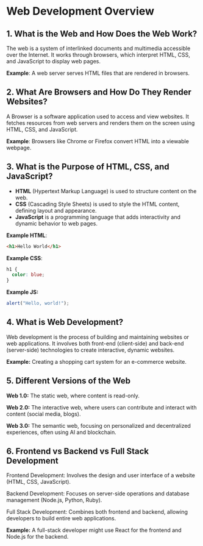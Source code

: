 # Web Development Overview

## 1. What is the Web and How Does the Web Work?

The web is a system of interlinked documents and multimedia accessible over the Internet. It works through browsers, which interpret HTML, CSS, and JavaScript to display web pages.

**Example**: A web server serves HTML files that are rendered in browsers.

## 2. What Are Browsers and How Do They Render Websites?

A Browser is a software application used to access and view websites. It fetches resources from web servers and renders them on the screen using HTML, CSS, and JavaScript.

**Example**: Browsers like Chrome or Firefox convert HTML into a viewable webpage.

## 3. What is the Purpose of HTML, CSS, and JavaScript?

- **HTML** (Hypertext Markup Language) is used to structure content on the web.
- **CSS** (Cascading Style Sheets) is used to style the HTML content, defining layout and appearance.
- **JavaScript** is a programming language that adds interactivity and dynamic behavior to web pages.

**Example HTML**:

```html
<h1>Hello World</h1>
```

**Example CSS**:

```css
h1 {
  color: blue;
}
```

**Example JS:**

```js
alert("Hello, world!");
```

## 4. What is Web Development?

Web development is the process of building and maintaining websites or web applications. It involves both front-end (client-side) and back-end (server-side) technologies to create interactive, dynamic websites.

**Example:** Creating a shopping cart system for an e-commerce website.

## 5. Different Versions of the Web

**Web 1.0:** The static web, where content is read-only.

**Web 2.0:** The interactive web, where users can contribute and interact with content (social media, blogs).

**Web 3.0:** The semantic web, focusing on personalized and decentralized experiences, often using AI and blockchain.

## 6. Frontend vs Backend vs Full Stack Development

Frontend Development: Involves the design and user interface of a website (HTML, CSS, JavaScript).

Backend Development: Focuses on server-side operations and database management (Node.js, Python, Ruby).

Full Stack Development: Combines both frontend and backend, allowing developers to build entire web applications.

**Example:** A full-stack developer might use React for the frontend and Node.js for the backend.
